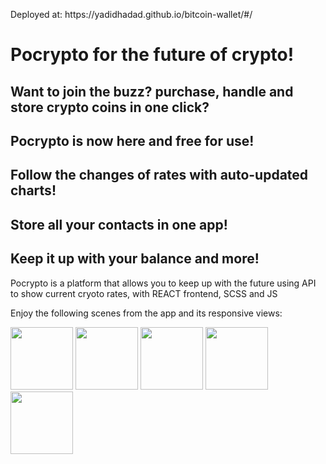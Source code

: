 ﻿<p>Deployed at: https://yadidhadad.github.io/bitcoin-wallet/#/</p>

<h1>Pocrypto for the future of crypto!</h1>
<h2>Want to join the buzz? purchase, handle and store crypto coins in one click? </h2>
<h2>Pocrypto is now here and free for use! </h2>
<h2>Follow the changes of rates with auto-updated charts!</h2>
<h2>Store all your contacts in one app!</h2>
<h2>Keep it up with your balance and more!</h2>

<p>Pocrypto is a platform that allows you to keep up with the future using API to show current cryoto rates, with REACT frontend, SCSS and JS</p>


<p>Enjoy the following scenes from the app and its responsive views:</p>

<img src="https://res.cloudinary.com/dnznyz6om/image/upload/v1678020356/mobile-black_4_w6kv7r.png" width=100/>
<img src="https://res.cloudinary.com/dnznyz6om/image/upload/v1678020355/mobile-black_gemabs.png" width=100/>
<img src="https://res.cloudinary.com/dnznyz6om/image/upload/v1678020355/mobile-black_1_ooq4rk.png" width=100/>
<img src="https://res.cloudinary.com/dnznyz6om/image/upload/v1678020355/mobile-black_2_yimj4d.png" width=100/>
<img src="https://res.cloudinary.com/dnznyz6om/image/upload/v1678020356/mobile-black_3_mzqiv1.png" width=100/>
